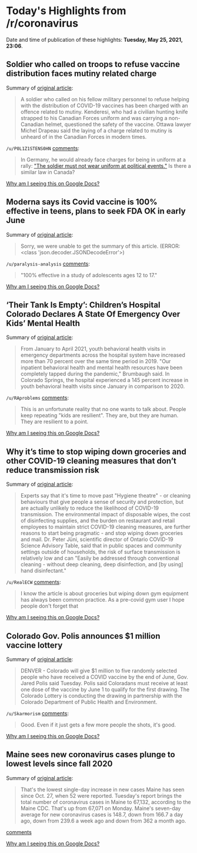 # Today's Highlights from /r/coronavirus

Date and time of publication of these highlights: **Tuesday, May 25, 2021, 23:06**.

## Soldier who called on troops to refuse vaccine distribution faces mutiny related charge

Summary of [original article](https://ottawacitizen.com/news/national/defence-watch/soldier-who-called-on-troops-to-refuse-vaccine-distribution-faces-mutiny-related-charge/):

> A soldier who called on his fellow military personnel to refuse helping with the distribution of COVID-19 vaccines has been charged with an offence related to mutiny. Kenderesi, who had a civilian hunting knife strapped to his Canadian Forces uniform and was carrying a non-Canadian helmet, questioned the safety of the vaccine. Ottawa lawyer Michel Drapeau said the laying of a charge related to mutiny is unheard of in the Canadian Forces in modern times.

`/u/P0L1Z1STENS0HN` [comments](https://www.reddit.com/r/Coronavirus/comments/nkpi85/soldier_who_called_on_troops_to_refuse_vaccine/):

> In Germany, he would already face charges for being in uniform at a rally: ["The soldier must not wear uniform at political events."](https://www.buzer.de/gesetz/2246/a31651.htm) Is there a similar law in Canada?

[Why am I seeing this on Google Docs?](https://docs.google.com/document/d/1Dc6We63vOXIZsc0op-Bt4abqkYjXzOigalQqFxmvvbM/edit?usp=sharing)

## Moderna says its Covid vaccine is 100% effective in teens, plans to seek FDA OK in early June

Summary of [original article](https://www.cnbc.com/2021/05/25/covid-vaccine-moderna-says-shot-is-100percent-effective-in-teens-plans-to-seek-fda-ok-in-june.html):

> Sorry, we were unable to get the summary of this article. (ERROR: <class 'json.decoder.JSONDecodeError'>)

`/u/paralysis-analysis` [comments](https://www.reddit.com/r/Coronavirus/comments/nko43q/moderna_says_its_covid_vaccine_is_100_effective/):

> "100% effective in a study of adolescents ages 12 to 17."

[Why am I seeing this on Google Docs?](https://docs.google.com/document/d/1Dc6We63vOXIZsc0op-Bt4abqkYjXzOigalQqFxmvvbM/edit?usp=sharing)

## ‘Their Tank Is Empty’: Children’s Hospital Colorado Declares A State Of Emergency Over Kids’ Mental Health

Summary of [original article](https://www.cpr.org/2021/05/25/covid-mental-health-childrens-hospital-colorado/):

> From January to April 2021, youth behavioral health visits in emergency departments across the hospital system have increased more than 70 percent over the same time period in 2019. "Our inpatient behavioral health and mental health resources have been completely tapped during the pandemic," Brumbaugh said. In Colorado Springs, the hospital experienced a 145 percent increase in youth behavioral health visits since January in comparison to 2020.

`/u/RAproblems` [comments](https://www.reddit.com/r/Coronavirus/comments/nl7e8l/their_tank_is_empty_childrens_hospital_colorado/):

> This is an unfortunate reality that no one wants to talk about. People keep repeating "kids are resilient". They are, but they are human. They are resilient to a point.

[Why am I seeing this on Google Docs?](https://docs.google.com/document/d/1Dc6We63vOXIZsc0op-Bt4abqkYjXzOigalQqFxmvvbM/edit?usp=sharing)

## Why it’s time to stop wiping down groceries and other COVID-19 cleaning measures that don’t reduce transmission risk

Summary of [original article](https://www.theglobeandmail.com/canada/article-should-we-stop-wiping-down-the-groceries-its-time-to-cut-covid-19/):

> Experts say that it's time to move past "Hygiene theatre" - or cleaning behaviours that give people a sense of security and protection, but are actually unlikely to reduce the likelihood of COVID-19 transmission. The environmental impact of disposable wipes, the cost of disinfecting supplies, and the burden on restaurant and retail employees to maintain strict COVID-19 cleaning measures, are further reasons to start being pragmatic - and stop wiping down groceries and mail. Dr. Peter Jüni, scientific director of Ontario COVID-19 Science Advisory Table, said that in public spaces and community settings outside of households, the risk of surface transmission is relatively low and can "Easily be addressed through conventional cleaning - without deep cleaning, deep disinfection, and [by using] hand disinfectant."

`/u/RealECW` [comments](https://www.reddit.com/r/Coronavirus/comments/nkzh5o/why_its_time_to_stop_wiping_down_groceries_and/):

> I know the article is about groceries but wiping down gym equipment has always been common practice. As a pre-covid gym user I hope people don't forget that

[Why am I seeing this on Google Docs?](https://docs.google.com/document/d/1Dc6We63vOXIZsc0op-Bt4abqkYjXzOigalQqFxmvvbM/edit?usp=sharing)

## Colorado Gov. Polis announces $1 million vaccine lottery

Summary of [original article](https://www.fox21news.com/health/coronavirus/gov-polis-gives-update-on-covid-response-vaccine-lottery/):

> DENVER - Colorado will give $1 million to five randomly selected people who have received a COVID vaccine by the end of June, Gov. Jared Polis said Tuesday. Polis said Coloradans must receive at least one dose of the vaccine by June 1 to qualify for the first drawing. The Colorado Lottery is conducting the drawing in partnership with the Colorado Department of Public Health and Environment.

`/u/Skarmorism` [comments](https://www.reddit.com/r/Coronavirus/comments/nkxpg0/colorado_gov_polis_announces_1_million_vaccine/):

> Good. Even if it just gets a few more people the shots, it's good.

[Why am I seeing this on Google Docs?](https://docs.google.com/document/d/1Dc6We63vOXIZsc0op-Bt4abqkYjXzOigalQqFxmvvbM/edit?usp=sharing)

## Maine sees new coronavirus cases plunge to lowest levels since fall 2020

Summary of [original article](https://bangordailynews.com/2021/05/25/news/maine-sees-new-coronavirus-cases-plunge-to-lowest-level-since-fall-2020-0vzoa9n507wn/):

> That's the lowest single-day increase in new cases Maine has seen since Oct. 27, when 52 were reported. Tuesday's report brings the total number of coronavirus cases in Maine to 67,132, according to the Maine CDC. That's up from 67,071 on Monday. Maine's seven-day average for new coronavirus cases is 148.7, down from 166.7 a day ago, down from 239.6 a week ago and down from 362 a month ago.

[comments](https://www.reddit.com/r/Coronavirus/comments/nl30x6/maine_sees_new_coronavirus_cases_plunge_to_lowest/)

[Why am I seeing this on Google Docs?](https://docs.google.com/document/d/1Dc6We63vOXIZsc0op-Bt4abqkYjXzOigalQqFxmvvbM/edit?usp=sharing)

